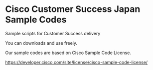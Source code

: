 # Cisco Customer Success Japan Sample Codes
Sample scripts for Customer Success delivery

You can downloads and use freely.

Our sample codes are based on Cisco Sample Code License.

https://developer.cisco.com/site/license/cisco-sample-code-license/
